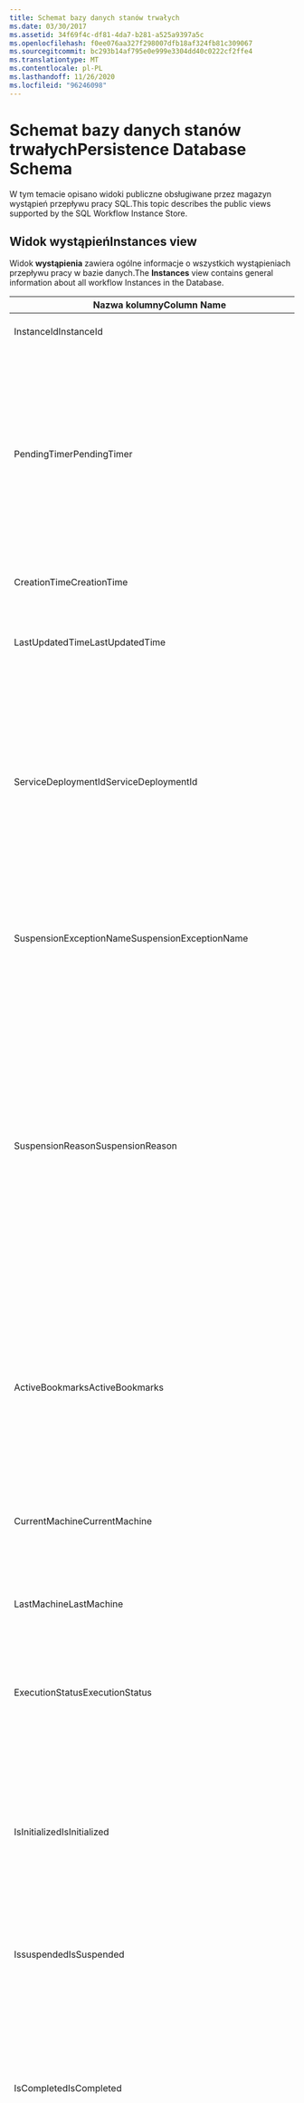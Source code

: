 ```yaml
---
title: Schemat bazy danych stanów trwałych
ms.date: 03/30/2017
ms.assetid: 34f69f4c-df81-4da7-b281-a525a9397a5c
ms.openlocfilehash: f0ee076aa327f298007dfb18af324fb81c309067
ms.sourcegitcommit: bc293b14af795e0e999e3304dd40c0222cf2ffe4
ms.translationtype: MT
ms.contentlocale: pl-PL
ms.lasthandoff: 11/26/2020
ms.locfileid: "96246098"
---
```

# <a name="persistence-database-schema"></a><span data-ttu-id="766d9-102">Schemat bazy danych stanów trwałych</span><span class="sxs-lookup"><span data-stu-id="766d9-102">Persistence Database Schema</span></span>

<span data-ttu-id="766d9-103">W tym temacie opisano widoki publiczne obsługiwane przez magazyn wystąpień przepływu pracy SQL.</span><span class="sxs-lookup"><span data-stu-id="766d9-103">This topic describes the public views supported by the SQL Workflow Instance Store.</span></span>  
  
## <a name="instances-view"></a><span data-ttu-id="766d9-104">Widok wystąpień</span><span class="sxs-lookup"><span data-stu-id="766d9-104">Instances view</span></span>  

 <span data-ttu-id="766d9-105">Widok **wystąpienia** zawiera ogólne informacje o wszystkich wystąpieniach przepływu pracy w bazie danych.</span><span class="sxs-lookup"><span data-stu-id="766d9-105">The **Instances** view contains general information about all workflow Instances in the Database.</span></span>  
  
|<span data-ttu-id="766d9-106">Nazwa kolumny</span><span class="sxs-lookup"><span data-stu-id="766d9-106">Column Name</span></span>|<span data-ttu-id="766d9-107">Typ kolumny</span><span class="sxs-lookup"><span data-stu-id="766d9-107">Column Type</span></span>|<span data-ttu-id="766d9-108">Opis</span><span class="sxs-lookup"><span data-stu-id="766d9-108">Description</span></span>|  
|-----------------|-----------------|-----------------|  
|<span data-ttu-id="766d9-109">InstanceId</span><span class="sxs-lookup"><span data-stu-id="766d9-109">InstanceId</span></span>|<span data-ttu-id="766d9-110">UniqueIdentifier</span><span class="sxs-lookup"><span data-stu-id="766d9-110">UniqueIdentifier</span></span>|<span data-ttu-id="766d9-111">Identyfikator wystąpienia przepływu pracy.</span><span class="sxs-lookup"><span data-stu-id="766d9-111">The ID of a workflow instance.</span></span>|  
|<span data-ttu-id="766d9-112">PendingTimer</span><span class="sxs-lookup"><span data-stu-id="766d9-112">PendingTimer</span></span>|<span data-ttu-id="766d9-113">DateTime</span><span class="sxs-lookup"><span data-stu-id="766d9-113">DateTime</span></span>|<span data-ttu-id="766d9-114">Wskazuje, że przepływ pracy jest blokowany na działanie opóźnienia i zostanie wznowiony po wygaśnięciu czasomierza.</span><span class="sxs-lookup"><span data-stu-id="766d9-114">Indicates that the workflow is blocked on a Delay activity and will be resumed after the timer expires.</span></span> <span data-ttu-id="766d9-115">Ta wartość może być równa null, jeśli przepływ pracy nie zostanie zablokowany, oczekując na wygaśnięcie czasomierza.</span><span class="sxs-lookup"><span data-stu-id="766d9-115">This value can be null if the workflow is not blocked waiting on a timer to expire.</span></span>|  
|<span data-ttu-id="766d9-116">CreationTime</span><span class="sxs-lookup"><span data-stu-id="766d9-116">CreationTime</span></span>|<span data-ttu-id="766d9-117">DateTime</span><span class="sxs-lookup"><span data-stu-id="766d9-117">DateTime</span></span>|<span data-ttu-id="766d9-118">Wskazuje, kiedy przepływ pracy został utworzony.</span><span class="sxs-lookup"><span data-stu-id="766d9-118">Indicates when the workflow was created.</span></span>|  
|<span data-ttu-id="766d9-119">LastUpdatedTime</span><span class="sxs-lookup"><span data-stu-id="766d9-119">LastUpdatedTime</span></span>|<span data-ttu-id="766d9-120">DateTime</span><span class="sxs-lookup"><span data-stu-id="766d9-120">DateTime</span></span>|<span data-ttu-id="766d9-121">Wskazuje czas, w którym przepływ pracy został utrwalony w bazie danych.</span><span class="sxs-lookup"><span data-stu-id="766d9-121">Indicates the last time that the workflow was persisted to the database.</span></span>|  
|<span data-ttu-id="766d9-122">ServiceDeploymentId</span><span class="sxs-lookup"><span data-stu-id="766d9-122">ServiceDeploymentId</span></span>|<span data-ttu-id="766d9-123">BigInt</span><span class="sxs-lookup"><span data-stu-id="766d9-123">BigInt</span></span>|<span data-ttu-id="766d9-124">Działa jako klucz obcy w widoku [ServiceDeployments].</span><span class="sxs-lookup"><span data-stu-id="766d9-124">Acts as a foreign key to the [ServiceDeployments] view.</span></span> <span data-ttu-id="766d9-125">Jeśli bieżące wystąpienie przepływu pracy jest wystąpieniem usługi hostowanej w sieci Web, ta kolumna ma wartość, w przeciwnym razie jest ustawiona na wartość NULL.</span><span class="sxs-lookup"><span data-stu-id="766d9-125">If the current workflow instance is an instance of a web-hosted service, then this column has a value, otherwise it is set to NULL.</span></span>|  
|<span data-ttu-id="766d9-126">SuspensionExceptionName</span><span class="sxs-lookup"><span data-stu-id="766d9-126">SuspensionExceptionName</span></span>|<span data-ttu-id="766d9-127">Nvarchar (450)</span><span class="sxs-lookup"><span data-stu-id="766d9-127">Nvarchar(450)</span></span>|<span data-ttu-id="766d9-128">Wskazuje typ wyjątku (np. InvalidOperationException), który spowodował wstrzymanie przepływu pracy.</span><span class="sxs-lookup"><span data-stu-id="766d9-128">Indicates the type of exception (e.g. InvalidOperationException) that caused the workflow to suspend.</span></span>|  
|<span data-ttu-id="766d9-129">SuspensionReason</span><span class="sxs-lookup"><span data-stu-id="766d9-129">SuspensionReason</span></span>|<span data-ttu-id="766d9-130">Nvarchar (max)</span><span class="sxs-lookup"><span data-stu-id="766d9-130">Nvarchar(max)</span></span>|<span data-ttu-id="766d9-131">Wskazuje, dlaczego wystąpienie przepływu pracy zostało zawieszone.</span><span class="sxs-lookup"><span data-stu-id="766d9-131">Indicates why the Workflow Instance was suspended.</span></span> <span data-ttu-id="766d9-132">Jeśli wyjątek spowodował wstrzymanie wystąpienia, ta kolumna zawiera komunikat skojarzony z wyjątkiem.</span><span class="sxs-lookup"><span data-stu-id="766d9-132">If an exception caused the instance to suspend, then this column contains the message associated with the exception.</span></span><br /><br /> <span data-ttu-id="766d9-133">Jeśli wystąpienie zostało wstrzymane ręcznie, ta kolumna zawiera powód określony przez użytkownika do zawieszania wystąpienia.</span><span class="sxs-lookup"><span data-stu-id="766d9-133">If the instance was manually suspended, then this column contains the user-specified reason for suspending the instance.</span></span>|  
|<span data-ttu-id="766d9-134">ActiveBookmarks</span><span class="sxs-lookup"><span data-stu-id="766d9-134">ActiveBookmarks</span></span>|<span data-ttu-id="766d9-135">Nvarchar (max)</span><span class="sxs-lookup"><span data-stu-id="766d9-135">Nvarchar(max)</span></span>|<span data-ttu-id="766d9-136">Jeśli wystąpienie przepływu pracy jest bezczynne, ta właściwość wskazuje, w jakich zakładkach wystąpienie jest zablokowane.</span><span class="sxs-lookup"><span data-stu-id="766d9-136">If the workflow Instance is Idle, this property indicates what bookmarks the instance is blocked on.</span></span> <span data-ttu-id="766d9-137">Jeśli wystąpienie nie jest bezczynne, ta kolumna ma wartość NULL.</span><span class="sxs-lookup"><span data-stu-id="766d9-137">If the Instance is not idle, then this column is NULL.</span></span>|  
|<span data-ttu-id="766d9-138">CurrentMachine</span><span class="sxs-lookup"><span data-stu-id="766d9-138">CurrentMachine</span></span>|<span data-ttu-id="766d9-139">Nvarchar (128)</span><span class="sxs-lookup"><span data-stu-id="766d9-139">Nvarchar(128)</span></span>|<span data-ttu-id="766d9-140">Wskazuje, że nazwa komputera ma obecnie załadowane wystąpienie przepływu pracy w pamięci.</span><span class="sxs-lookup"><span data-stu-id="766d9-140">Indicates the name of the computer currently has the workflow Instance loaded in memory.</span></span>|  
|<span data-ttu-id="766d9-141">LastMachine</span><span class="sxs-lookup"><span data-stu-id="766d9-141">LastMachine</span></span>|<span data-ttu-id="766d9-142">Nvarchar (450)</span><span class="sxs-lookup"><span data-stu-id="766d9-142">Nvarchar(450)</span></span>|<span data-ttu-id="766d9-143">Wskazuje ostatni komputer, który załadował wystąpienie przepływu pracy.</span><span class="sxs-lookup"><span data-stu-id="766d9-143">Indicates the last computer that loaded the workflow instance.</span></span>|  
|<span data-ttu-id="766d9-144">ExecutionStatus</span><span class="sxs-lookup"><span data-stu-id="766d9-144">ExecutionStatus</span></span>|<span data-ttu-id="766d9-145">Nvarchar (450)</span><span class="sxs-lookup"><span data-stu-id="766d9-145">Nvarchar(450)</span></span>|<span data-ttu-id="766d9-146">Wskazuje bieżący stan wykonywania przepływu pracy.</span><span class="sxs-lookup"><span data-stu-id="766d9-146">Indicates the current execution state of the Workflow.</span></span> <span data-ttu-id="766d9-147">Możliwe stany to **wykonywanie**, **bezczynne** i **zamknięte**.</span><span class="sxs-lookup"><span data-stu-id="766d9-147">Possible states include **Executing**, **Idle**, **Closed**.</span></span>|  
|<span data-ttu-id="766d9-148">IsInitialized</span><span class="sxs-lookup"><span data-stu-id="766d9-148">IsInitialized</span></span>|<span data-ttu-id="766d9-149">Bit</span><span class="sxs-lookup"><span data-stu-id="766d9-149">Bit</span></span>|<span data-ttu-id="766d9-150">Wskazuje, czy wystąpienie przepływu pracy zostało zainicjowane.</span><span class="sxs-lookup"><span data-stu-id="766d9-150">Indicates whether the workflow instance has been initialized.</span></span> <span data-ttu-id="766d9-151">Zainicjowane wystąpienie przepływu pracy to wystąpienie przepływu pracy, które zostało utrwalone co najmniej raz.</span><span class="sxs-lookup"><span data-stu-id="766d9-151">An initialized workflow instance is a workflow instance that has been persisted at least once.</span></span>|  
|<span data-ttu-id="766d9-152">Issuspended</span><span class="sxs-lookup"><span data-stu-id="766d9-152">IsSuspended</span></span>|<span data-ttu-id="766d9-153">Bit</span><span class="sxs-lookup"><span data-stu-id="766d9-153">Bit</span></span>|<span data-ttu-id="766d9-154">Wskazuje, czy wystąpienie przepływu pracy zostało zawieszone.</span><span class="sxs-lookup"><span data-stu-id="766d9-154">Indicates whether the workflow instance has been suspended.</span></span>|  
|<span data-ttu-id="766d9-155">IsCompleted</span><span class="sxs-lookup"><span data-stu-id="766d9-155">IsCompleted</span></span>|<span data-ttu-id="766d9-156">Bit</span><span class="sxs-lookup"><span data-stu-id="766d9-156">Bit</span></span>|<span data-ttu-id="766d9-157">Wskazuje, czy wystąpienie przepływu pracy zostało zakończone.</span><span class="sxs-lookup"><span data-stu-id="766d9-157">Indicates whether the Workflow Instance has finished executing.</span></span> <span data-ttu-id="766d9-158">**Uwaga:**  IIf Właściwość **InstanceCompletionAction** jest ustawiona na **DeleteAll**, wystąpienia są usuwane z widoku po zakończeniu.</span><span class="sxs-lookup"><span data-stu-id="766d9-158">**Note:**  Iif the **InstanceCompletionAction** property is set to **DeleteAll**, the instances are removed from the view upon completion.</span></span>|  
|<span data-ttu-id="766d9-159">EncodingOption</span><span class="sxs-lookup"><span data-stu-id="766d9-159">EncodingOption</span></span>|<span data-ttu-id="766d9-160">TinyInt</span><span class="sxs-lookup"><span data-stu-id="766d9-160">TinyInt</span></span>|<span data-ttu-id="766d9-161">Opisuje kodowanie używane do serializacji właściwości danych.</span><span class="sxs-lookup"><span data-stu-id="766d9-161">Describes the encoding used to serialize the data properties.</span></span><br /><br /> <span data-ttu-id="766d9-162">-0 — bez kodowania</span><span class="sxs-lookup"><span data-stu-id="766d9-162">-   0 – No encoding</span></span><br /><span data-ttu-id="766d9-163">-1 – GzipStream</span><span class="sxs-lookup"><span data-stu-id="766d9-163">-   1 – GzipStream</span></span>|  
|<span data-ttu-id="766d9-164">ReadWritePrimitiveDataProperties</span><span class="sxs-lookup"><span data-stu-id="766d9-164">ReadWritePrimitiveDataProperties</span></span>|<span data-ttu-id="766d9-165">Varbinary (max)</span><span class="sxs-lookup"><span data-stu-id="766d9-165">Varbinary(max)</span></span>|<span data-ttu-id="766d9-166">Zawiera serializowane właściwości danych wystąpienia, które zostaną dostarczone z powrotem do środowiska uruchomieniowego przepływu pracy po załadowaniu wystąpienia.</span><span class="sxs-lookup"><span data-stu-id="766d9-166">Contains serialized instance data properties that will be provided back to the workflow Runtime when the instance is loaded.</span></span><br /><br /> <span data-ttu-id="766d9-167">Każda właściwość pierwotna jest natywnym typem CLR, co oznacza, że żadne specjalne zestawy nie są konieczne do deserializacji obiektu BLOB.</span><span class="sxs-lookup"><span data-stu-id="766d9-167">Each primitive property is a native CLR type, which means that no special assemblies are needed to deserialize the blob.</span></span>|  
|<span data-ttu-id="766d9-168">WriteOnlyPrimitiveDataProperties</span><span class="sxs-lookup"><span data-stu-id="766d9-168">WriteOnlyPrimitiveDataProperties</span></span>|<span data-ttu-id="766d9-169">Varbinary (max)</span><span class="sxs-lookup"><span data-stu-id="766d9-169">Varbinary(max)</span></span>|<span data-ttu-id="766d9-170">Zawiera serializowane właściwości danych wystąpienia, które nie są przekazywane z powrotem do środowiska uruchomieniowego przepływu pracy po załadowaniu wystąpienia.</span><span class="sxs-lookup"><span data-stu-id="766d9-170">Contains serialized instance data properties that are not provided back to the workflow runtime when the instance is loaded.</span></span><br /><br /> <span data-ttu-id="766d9-171">Każda właściwość pierwotna jest natywnym typem CLR, co oznacza, że żadne specjalne zestawy nie są konieczne do deserializacji obiektu BLOB.</span><span class="sxs-lookup"><span data-stu-id="766d9-171">Each primitive property is a native CLR type, which means that no special assemblies are needed to deserialize the blob.</span></span>|  
|<span data-ttu-id="766d9-172">ReadWriteComplexDataProperties</span><span class="sxs-lookup"><span data-stu-id="766d9-172">ReadWriteComplexDataProperties</span></span>|<span data-ttu-id="766d9-173">Varbinary (max)</span><span class="sxs-lookup"><span data-stu-id="766d9-173">Varbinary(max)</span></span>|<span data-ttu-id="766d9-174">Zawiera serializowane właściwości danych wystąpienia, które zostaną dostarczone z powrotem do środowiska uruchomieniowego przepływu pracy po załadowaniu wystąpienia.</span><span class="sxs-lookup"><span data-stu-id="766d9-174">Contains serialized instance data properties that will be provided back to the workflow runtime when the instance is loaded.</span></span><br /><br /> <span data-ttu-id="766d9-175">Deserializator będzie wymagał znajomości wszystkich typów obiektów przechowywanych w tym obiekcie blob.</span><span class="sxs-lookup"><span data-stu-id="766d9-175">A deserializer would require knowledge of all object types stored in this blob.</span></span>|  
|<span data-ttu-id="766d9-176">WriteOnlyComplexDataProperties</span><span class="sxs-lookup"><span data-stu-id="766d9-176">WriteOnlyComplexDataProperties</span></span>|<span data-ttu-id="766d9-177">Varbinary (max)</span><span class="sxs-lookup"><span data-stu-id="766d9-177">Varbinary(max)</span></span>|<span data-ttu-id="766d9-178">Zawiera serializowane właściwości danych wystąpienia, które nie są przekazywane z powrotem do środowiska uruchomieniowego przepływu pracy po załadowaniu wystąpienia.</span><span class="sxs-lookup"><span data-stu-id="766d9-178">Contains serialized instance data properties that are not provided back to the workflow runtime when the instance is loaded.</span></span><br /><br /> <span data-ttu-id="766d9-179">Deserializator będzie wymagał znajomości wszystkich typów obiektów przechowywanych w tym obiekcie blob.</span><span class="sxs-lookup"><span data-stu-id="766d9-179">A deserializer would require knowledge of all object types stored in this blob.</span></span>|  
|<span data-ttu-id="766d9-180">Identyfikator tożsamości</span><span class="sxs-lookup"><span data-stu-id="766d9-180">IdentityName</span></span>|<span data-ttu-id="766d9-181">Nvarchar (max)</span><span class="sxs-lookup"><span data-stu-id="766d9-181">Nvarchar(max)</span></span>|<span data-ttu-id="766d9-182">Nazwa definicji przepływu pracy.</span><span class="sxs-lookup"><span data-stu-id="766d9-182">The name of the workflow definition.</span></span>|  
|<span data-ttu-id="766d9-183">IdentityPackage</span><span class="sxs-lookup"><span data-stu-id="766d9-183">IdentityPackage</span></span>|<span data-ttu-id="766d9-184">Nvarchar (max)</span><span class="sxs-lookup"><span data-stu-id="766d9-184">Nvarchar(max)</span></span>|<span data-ttu-id="766d9-185">Informacje o pakiecie, które zostały utworzone podczas tworzenia przepływu pracy (takie jak nazwa zestawu).</span><span class="sxs-lookup"><span data-stu-id="766d9-185">The package information given when the workflow was created (such as the assembly name).</span></span>|  
|<span data-ttu-id="766d9-186">Kompilacja</span><span class="sxs-lookup"><span data-stu-id="766d9-186">Build</span></span>|<span data-ttu-id="766d9-187">BigInt</span><span class="sxs-lookup"><span data-stu-id="766d9-187">BigInt</span></span>|<span data-ttu-id="766d9-188">Numer kompilacji wersji przepływu pracy.</span><span class="sxs-lookup"><span data-stu-id="766d9-188">The build number of the workflow version.</span></span>|  
|<span data-ttu-id="766d9-189">Duży</span><span class="sxs-lookup"><span data-stu-id="766d9-189">Major</span></span>|<span data-ttu-id="766d9-190">BigInt</span><span class="sxs-lookup"><span data-stu-id="766d9-190">BigInt</span></span>|<span data-ttu-id="766d9-191">Numer główny przepływu pracy.</span><span class="sxs-lookup"><span data-stu-id="766d9-191">The major number of the workflow version.</span></span>|  
|<span data-ttu-id="766d9-192">Mały</span><span class="sxs-lookup"><span data-stu-id="766d9-192">Minor</span></span>|<span data-ttu-id="766d9-193">BigInt</span><span class="sxs-lookup"><span data-stu-id="766d9-193">BigInt</span></span>|<span data-ttu-id="766d9-194">Numer pomocniczy wersji przepływu pracy.</span><span class="sxs-lookup"><span data-stu-id="766d9-194">The minor number of the workflow version.</span></span>|  
|<span data-ttu-id="766d9-195">Przegląd</span><span class="sxs-lookup"><span data-stu-id="766d9-195">Revision</span></span>|<span data-ttu-id="766d9-196">BigInt</span><span class="sxs-lookup"><span data-stu-id="766d9-196">BigInt</span></span>|<span data-ttu-id="766d9-197">Numer poprawki wersji przepływu pracy.</span><span class="sxs-lookup"><span data-stu-id="766d9-197">The revision number of the workflow version.</span></span>|  
  
> [!CAUTION]
> <span data-ttu-id="766d9-198">Widok **wystąpień** zawiera również wyzwalacz usuwania.</span><span class="sxs-lookup"><span data-stu-id="766d9-198">The **Instances** view also contains a Delete trigger.</span></span> <span data-ttu-id="766d9-199">Użytkownicy z odpowiednimi uprawnieniami mogą wykonywać instrukcje usuwania względem tego widoku, który wymusił wymuszenie usunięcia wystąpień przepływu pracy z bazy danych.</span><span class="sxs-lookup"><span data-stu-id="766d9-199">Users with the appropriate permissions can execute delete statements against this view that will forcefully remove workflow Instances from the Database.</span></span> <span data-ttu-id="766d9-200">Zalecamy usunięcie bezpośrednio z widoku tylko w ostatnim przypadku, ponieważ usunięcie wystąpienia z poniżej środowiska uruchomieniowego przepływu pracy może spowodować niezamierzone konsekwencje.</span><span class="sxs-lookup"><span data-stu-id="766d9-200">We recommend deleting directly from the view only as a last resort because deleting an instance from underneath the workflow runtime could result in unintended consequences.</span></span> <span data-ttu-id="766d9-201">Zamiast tego należy użyć punktu końcowego zarządzania wystąpieniem przepływu pracy, aby zakończyć działanie wystąpienia przepływu pracy.</span><span class="sxs-lookup"><span data-stu-id="766d9-201">Instead, use the Workflow Instance Management Endpoint to have the workflow runtime terminate the instance.</span></span> <span data-ttu-id="766d9-202">Jeśli chcesz usunąć dużą liczbę wystąpień z widoku, upewnij się, że nie ma aktywnych środowisk uruchomieniowych, które mogą działać na tych wystąpieniach.</span><span class="sxs-lookup"><span data-stu-id="766d9-202">If you want to delete a large number of Instances from the view, make sure there are no active runtimes that could be operating on these instances.</span></span>  
  
## <a name="servicedeployments-view"></a><span data-ttu-id="766d9-203">Widok ServiceDeployments</span><span class="sxs-lookup"><span data-stu-id="766d9-203">ServiceDeployments view</span></span>  

 <span data-ttu-id="766d9-204">Widok **ServiceDeployments** zawiera informacje o wdrożeniu dla wszystkich hostowanych usług przepływu pracy w sieci Web (IIS/was).</span><span class="sxs-lookup"><span data-stu-id="766d9-204">The **ServiceDeployments** view contains deployment information for all Web (IIS/WAS) hosted workflow services.</span></span> <span data-ttu-id="766d9-205">Każde wystąpienie przepływu pracy, które jest hostowane w sieci Web, będzie zawierało element **ServiceDeploymentId** , który odwołuje się do wiersza w tym widoku.</span><span class="sxs-lookup"><span data-stu-id="766d9-205">Each workflow instance that is Web-hosted will contain a **ServiceDeploymentId** that refers to a row in this view.</span></span>  
  
|<span data-ttu-id="766d9-206">Nazwa kolumny</span><span class="sxs-lookup"><span data-stu-id="766d9-206">Column Name</span></span>|<span data-ttu-id="766d9-207">Typ kolumny</span><span class="sxs-lookup"><span data-stu-id="766d9-207">Column Type</span></span>|<span data-ttu-id="766d9-208">Opis</span><span class="sxs-lookup"><span data-stu-id="766d9-208">Description</span></span>|  
|-----------------|-----------------|-----------------|  
|<span data-ttu-id="766d9-209">ServiceDeploymentId</span><span class="sxs-lookup"><span data-stu-id="766d9-209">ServiceDeploymentId</span></span>|<span data-ttu-id="766d9-210">BigInt</span><span class="sxs-lookup"><span data-stu-id="766d9-210">BigInt</span></span>|<span data-ttu-id="766d9-211">Klucz podstawowy dla tego widoku.</span><span class="sxs-lookup"><span data-stu-id="766d9-211">The primary key for this view.</span></span>|  
|<span data-ttu-id="766d9-212">Nazwa witryny</span><span class="sxs-lookup"><span data-stu-id="766d9-212">SiteName</span></span>|<span data-ttu-id="766d9-213">Nvarchar (max)</span><span class="sxs-lookup"><span data-stu-id="766d9-213">Nvarchar(max)</span></span>|<span data-ttu-id="766d9-214">Reprezentuje nazwę witryny zawierającej usługę przepływu pracy (np. **Domyślna witryna sieci Web**).</span><span class="sxs-lookup"><span data-stu-id="766d9-214">Represents the name of the site that contains the workflow service (e.g. **Default Web Site**).</span></span>|  
|<span data-ttu-id="766d9-215">RelativeServicePath</span><span class="sxs-lookup"><span data-stu-id="766d9-215">RelativeServicePath</span></span>|<span data-ttu-id="766d9-216">Nvarchar (max)</span><span class="sxs-lookup"><span data-stu-id="766d9-216">Nvarchar(max)</span></span>|<span data-ttu-id="766d9-217">Reprezentuje ścieżkę wirtualną względem lokacji, która wskazuje usługę przepływu pracy.</span><span class="sxs-lookup"><span data-stu-id="766d9-217">Represents the virtual path relative to the site that points to the workflow service.</span></span> <span data-ttu-id="766d9-218">tj.  **/APP1/PurchaseOrderService.svc**).</span><span class="sxs-lookup"><span data-stu-id="766d9-218">(e.g.  **/app1/PurchaseOrderService.svc**).</span></span>|  
|<span data-ttu-id="766d9-219">RelativeApplicationPath</span><span class="sxs-lookup"><span data-stu-id="766d9-219">RelativeApplicationPath</span></span>|<span data-ttu-id="766d9-220">Nvarchar (max)</span><span class="sxs-lookup"><span data-stu-id="766d9-220">Nvarchar(max)</span></span>|<span data-ttu-id="766d9-221">Reprezentuje ścieżkę wirtualną względem lokacji, która wskazuje na aplikację, która zawiera usługę przepływu pracy.</span><span class="sxs-lookup"><span data-stu-id="766d9-221">Represents the virtual path relative to the site that points to an application that contains the workflow service.</span></span> <span data-ttu-id="766d9-222">(np. **/APP1**).</span><span class="sxs-lookup"><span data-stu-id="766d9-222">(e.g. **/app1**).</span></span>|  
|<span data-ttu-id="766d9-223">ServiceName</span><span class="sxs-lookup"><span data-stu-id="766d9-223">ServiceName</span></span>|<span data-ttu-id="766d9-224">Nvarchar (max)</span><span class="sxs-lookup"><span data-stu-id="766d9-224">Nvarchar(max)</span></span>|<span data-ttu-id="766d9-225">Reprezentuje nazwę usługi przepływu pracy.</span><span class="sxs-lookup"><span data-stu-id="766d9-225">Represents the name of the workflow Service.</span></span> <span data-ttu-id="766d9-226">(np. **PurchaseOrderService**).</span><span class="sxs-lookup"><span data-stu-id="766d9-226">(e.g. **PurchaseOrderService**).</span></span>|  
|<span data-ttu-id="766d9-227">Przestrzeń nazw</span><span class="sxs-lookup"><span data-stu-id="766d9-227">ServiceNamespace</span></span>|<span data-ttu-id="766d9-228">Nvarchar (max)</span><span class="sxs-lookup"><span data-stu-id="766d9-228">Nvarchar(max)</span></span>|<span data-ttu-id="766d9-229">Reprezentuje przestrzeń nazw usługi przepływu pracy.</span><span class="sxs-lookup"><span data-stu-id="766d9-229">Represents the namespace of the workflow Service.</span></span> <span data-ttu-id="766d9-230">(np. **firma firmy**).</span><span class="sxs-lookup"><span data-stu-id="766d9-230">(e.g. **MyCompany**).</span></span>|  
  
 <span data-ttu-id="766d9-231">Widok ServiceDeployments zawiera również wyzwalacz Delete.</span><span class="sxs-lookup"><span data-stu-id="766d9-231">The ServiceDeployments View also contains a Delete trigger.</span></span> <span data-ttu-id="766d9-232">Użytkownicy z odpowiednimi uprawnieniami mogą wykonywać instrukcje usuwania względem tego widoku w celu usunięcia wpisów ServiceDeployment z bazy danych.</span><span class="sxs-lookup"><span data-stu-id="766d9-232">Users with the appropriate permissions can execute delete statements against this view to remove ServiceDeployment entries from the Database.</span></span> <span data-ttu-id="766d9-233">Należy pamiętać, że:</span><span class="sxs-lookup"><span data-stu-id="766d9-233">Note that:</span></span>  
  
1. <span data-ttu-id="766d9-234">Usuwanie wpisów z tego widoku jest kosztowne, ponieważ cała baza danych musi być zablokowana przed wykonaniem tej operacji.</span><span class="sxs-lookup"><span data-stu-id="766d9-234">Deleting entries from this view is costly since the entire Database must be locked prior to performing this operation.</span></span> <span data-ttu-id="766d9-235">Jest to konieczne, aby uniknąć scenariusza, w którym wystąpienie przepływu pracy może odwoływać się do nieistniejącego wpisu ServiceDeployment.</span><span class="sxs-lookup"><span data-stu-id="766d9-235">This is necessary to avoid the scenario where a workflow Instance could refer to a non-existent ServiceDeployment entry.</span></span> <span data-ttu-id="766d9-236">Usuń z tego widoku tylko w oknach czasu lub obsługi.</span><span class="sxs-lookup"><span data-stu-id="766d9-236">Delete from this view only during down times / maintenance windows.</span></span>  
  
2. <span data-ttu-id="766d9-237">Każda próba usunięcia wiersza ServiceDeployment, do którego odwołuje się wpisy w widoku **wystąpień** , spowoduje, że nie będzie to miało znaczenia.</span><span class="sxs-lookup"><span data-stu-id="766d9-237">Any attempt to delete a ServiceDeployment row which is referenced to by entries in the **Instances** view will result in a no-op.</span></span> <span data-ttu-id="766d9-238">Można usunąć tylko wiersze ServiceDeployment z odwołaniami do zera.</span><span class="sxs-lookup"><span data-stu-id="766d9-238">You can only delete ServiceDeployment rows with zero references.</span></span>  
  
## <a name="instancepromotedproperties-view"></a><span data-ttu-id="766d9-239">Widok InstancePromotedProperties</span><span class="sxs-lookup"><span data-stu-id="766d9-239">InstancePromotedProperties view</span></span>  

 <span data-ttu-id="766d9-240">Widok **InstancePromotedProperties** zawiera informacje o wszystkich podwyższonych właściwościach, które są określone przez użytkownika.</span><span class="sxs-lookup"><span data-stu-id="766d9-240">The **InstancePromotedProperties** view contains information for all the promoted properties that are specified by the user.</span></span> <span data-ttu-id="766d9-241">Awansowana funkcja właściwości jako właściwość pierwszej klasy, której użytkownik może używać w zapytaniach do pobierania wystąpień.</span><span class="sxs-lookup"><span data-stu-id="766d9-241">A promoted property functions as a first-class property, which a user can use in queries to retrieve instances.</span></span>  <span data-ttu-id="766d9-242">Na przykład użytkownik może dodać promocję PurchaseOrder, która zawsze przechowuje koszt zamówienia w kolumnie **wartość1** .</span><span class="sxs-lookup"><span data-stu-id="766d9-242">For example, a user could add a PurchaseOrder promotion which always stores the cost of an order in the **Value1** column.</span></span> <span data-ttu-id="766d9-243">Umożliwi to użytkownikowi wykonywanie zapytań dotyczących wszystkich zamówień zakupu, których koszt przekracza określoną wartość.</span><span class="sxs-lookup"><span data-stu-id="766d9-243">This would enable a user to query for all purchase orders whose cost exceeds a certain value.</span></span>  
  
|<span data-ttu-id="766d9-244">Typ kolumny</span><span class="sxs-lookup"><span data-stu-id="766d9-244">Column Type</span></span>|<span data-ttu-id="766d9-245">Typ kolumny</span><span class="sxs-lookup"><span data-stu-id="766d9-245">Column Type</span></span>|<span data-ttu-id="766d9-246">Opis</span><span class="sxs-lookup"><span data-stu-id="766d9-246">Description</span></span>|  
|-|-|-|  
|<span data-ttu-id="766d9-247">InstanceId</span><span class="sxs-lookup"><span data-stu-id="766d9-247">InstanceId</span></span>|<span data-ttu-id="766d9-248">UniqueIdentifier</span><span class="sxs-lookup"><span data-stu-id="766d9-248">UniqueIdentifier</span></span>|<span data-ttu-id="766d9-249">Identyfikator wystąpienia przepływu pracy</span><span class="sxs-lookup"><span data-stu-id="766d9-249">The ID of the Workflow Instance</span></span>|  
|<span data-ttu-id="766d9-250">EncodingOption</span><span class="sxs-lookup"><span data-stu-id="766d9-250">EncodingOption</span></span>|<span data-ttu-id="766d9-251">TinyInt</span><span class="sxs-lookup"><span data-stu-id="766d9-251">TinyInt</span></span>|<span data-ttu-id="766d9-252">Opisuje kodowanie używane do serializacji wyróżnionych właściwości binarnych.</span><span class="sxs-lookup"><span data-stu-id="766d9-252">Describes the encoding used to serialize the promoted binary properties.</span></span><br /><br /> <span data-ttu-id="766d9-253">-0 — bez kodowania</span><span class="sxs-lookup"><span data-stu-id="766d9-253">-   0 – No encoding</span></span><br /><span data-ttu-id="766d9-254">-1 – GZipStream</span><span class="sxs-lookup"><span data-stu-id="766d9-254">-   1 – GZipStream</span></span>|  
|<span data-ttu-id="766d9-255">Podwyższanie poziomu</span><span class="sxs-lookup"><span data-stu-id="766d9-255">PromotionName</span></span>|<span data-ttu-id="766d9-256">Nvarchar (400)</span><span class="sxs-lookup"><span data-stu-id="766d9-256">Nvarchar(400)</span></span>|<span data-ttu-id="766d9-257">Nazwa promocji skojarzonej z tym wystąpieniem.</span><span class="sxs-lookup"><span data-stu-id="766d9-257">The name of the Promotion associated with this instance.</span></span> <span data-ttu-id="766d9-258">Do dodania kontekstu do kolumn ogólnych w tym wierszu jest wymagana podwyższanie poziomu.</span><span class="sxs-lookup"><span data-stu-id="766d9-258">The PromotionName is needed to add context to the generic columns in this row.</span></span><br /><br /> <span data-ttu-id="766d9-259">Na przykład PurchaseOrder Promocjaname może wskazywać, że wartość1 zawiera koszt zamówienia, wartość2 zawiera nazwę klienta, który złożył zamówienie, wartość 3 zawiera adres klienta itd.</span><span class="sxs-lookup"><span data-stu-id="766d9-259">For example, a PromotionName of PurchaseOrder could indicate that Value1 contains the cost of the order, Value2 contains the name of the customer who placed the order, Value 3 contains the address of the customer, and so on.</span></span>|  
|<span data-ttu-id="766d9-260">Wartość [1 – 32]</span><span class="sxs-lookup"><span data-stu-id="766d9-260">Value[1-32]</span></span>|<span data-ttu-id="766d9-261">Element sqlvariant</span><span class="sxs-lookup"><span data-stu-id="766d9-261">SqlVariant</span></span>|<span data-ttu-id="766d9-262">Wartość [1-32] zawiera wartości, które mogą być przechowywane w kolumnie sqlvariant.</span><span class="sxs-lookup"><span data-stu-id="766d9-262">Value[1-32] contains values that can be stored in a SqlVariant column.</span></span> <span data-ttu-id="766d9-263">Pojedyncze podwyższanie poziomu nie może zawierać więcej niż 32 wariantów.</span><span class="sxs-lookup"><span data-stu-id="766d9-263">A single promotion cannot contain more than 32 SqlVariants.</span></span>|  
|<span data-ttu-id="766d9-264">Wartość [33-64]</span><span class="sxs-lookup"><span data-stu-id="766d9-264">Value[33-64]</span></span>|<span data-ttu-id="766d9-265">Varbinary (max)</span><span class="sxs-lookup"><span data-stu-id="766d9-265">Varbinary(max)</span></span>|<span data-ttu-id="766d9-266">Wartość [33-64] zawiera zserializowane wartości. Na przykład Value33 może zawierać JPEG zakupionego elementu.</span><span class="sxs-lookup"><span data-stu-id="766d9-266">Value[33-64] contains serialized values.For instance, Value33 could contain a JPEG of an item being purchased.</span></span> <span data-ttu-id="766d9-267">Pojedyncze podwyższanie poziomu nie może zawierać więcej niż 32 właściwości binarnych</span><span class="sxs-lookup"><span data-stu-id="766d9-267">A single promotion cannot contain more than 32 binary properties</span></span>|  
  
 <span data-ttu-id="766d9-268">Widok InstancePromotedProperties jest powiązany ze schematem, co oznacza, że użytkownicy mogą dodawać indeksy w co najmniej jednej kolumnie, aby zoptymalizować zapytania względem tego widoku.</span><span class="sxs-lookup"><span data-stu-id="766d9-268">The InstancePromotedProperties view is schema bound, which means that users can add indices on one or more columns in order to optimize queries against this view.</span></span>  
  
> [!NOTE]
> <span data-ttu-id="766d9-269">Widok indeksowany wymaga większej ilości miejsca do magazynowania i dodaje dodatkowe obciążenie związane z przetwarzaniem.</span><span class="sxs-lookup"><span data-stu-id="766d9-269">An indexed view requires more storage and adds additional processing overhead.</span></span> <span data-ttu-id="766d9-270">Aby uzyskać więcej informacji, zapoznaj się z tematem [poprawa wydajności w widokach indeksowanych SQL Server 2008](/previous-versions/sql/sql-server-2008/dd171921(v=sql.100)) .</span><span class="sxs-lookup"><span data-stu-id="766d9-270">Please refer to [Improving Performance with SQL Server 2008 Indexed Views](/previous-versions/sql/sql-server-2008/dd171921(v=sql.100)) for more information.</span></span>
